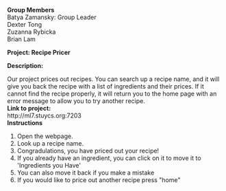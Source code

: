 <b>Group Members</b>
<br>Batya Zamansky: Group Leader
<br>Dexter Tong
<br>Zuzanna Rybicka
<br>Brian Lam
<p>
<p>
<b>Project: Recipe Pricer </b>
<p>
<p>
<b>Description: </b>
<p>
<div> 
Our project prices out recipes.  You can search up a recipe name, and it will give you back the recipe with a list of ingredients and their prices.  If it cannot find the recipe properly, it will return you to the home page with an error message to allow you to try another recipe.
</div>
<div> 
<b>Link to project:</b>
<br>http://ml7.stuycs.org:7203
</div>
<div>
<b>Instructions</b>
<ol>
	<li>Open the webpage.</li>
	<li>Look up a recipe name.</li>
	<li>Congradulations, you have priced out your recipe!</li>
	<li>If you already have an ingredient, you can click on it to move it to 'Ingredients you Have'</li>
	<li>You can also move it back if you make a mistake</li>
	<li>If you would like to price out another recipe press "home"</li>
</ol>
</div>
